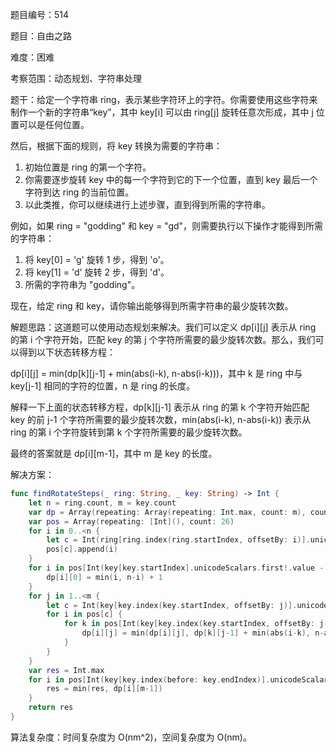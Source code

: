 题目编号：514

题目：自由之路

难度：困难

考察范围：动态规划、字符串处理

题干：给定一个字符串 ring，表示某些字符环上的字符。你需要使用这些字符来制作一个新的字符串“key”，其中 key[i] 可以由 ring[j] 旋转任意次形成，其中 j 位置可以是任何位置。

然后，根据下面的规则，将 key 转换为需要的字符串：

1. 初始位置是 ring 的第一个字符。
2. 你需要逐步旋转 key 中的每一个字符到它的下一个位置，直到 key 最后一个字符到达 ring 的当前位置。
3. 以此类推，你可以继续进行上述步骤，直到得到所需的字符串。

例如，如果 ring = "godding" 和 key = "gd"，则需要执行以下操作才能得到所需的字符串：

1. 将 key[0] = 'g' 旋转 1 步，得到 'o'。
2. 将 key[1] = 'd' 旋转 2 步，得到 'd'。
3. 所需的字符串为 "godding"。

现在，给定 ring 和 key，请你输出能够得到所需字符串的最少旋转次数。

解题思路：这道题可以使用动态规划来解决。我们可以定义 dp[i][j] 表示从 ring 的第 i 个字符开始，匹配 key 的第 j 个字符所需要的最少旋转次数。那么，我们可以得到以下状态转移方程：

dp[i][j] = min(dp[k][j-1] + min(abs(i-k), n-abs(i-k)))，其中 k 是 ring 中与 key[j-1] 相同的字符的位置，n 是 ring 的长度。

解释一下上面的状态转移方程，dp[k][j-1] 表示从 ring 的第 k 个字符开始匹配 key 的前 j-1 个字符所需要的最少旋转次数，min(abs(i-k), n-abs(i-k)) 表示从 ring 的第 i 个字符旋转到第 k 个字符所需要的最少旋转次数。

最终的答案就是 dp[i][m-1]，其中 m 是 key 的长度。

解决方案：

```swift
func findRotateSteps(_ ring: String, _ key: String) -> Int {
    let n = ring.count, m = key.count
    var dp = Array(repeating: Array(repeating: Int.max, count: m), count: n)
    var pos = Array(repeating: [Int](), count: 26)
    for i in 0..<n {
        let c = Int(ring[ring.index(ring.startIndex, offsetBy: i)].unicodeScalars.first!.value - UnicodeScalar("a").value)
        pos[c].append(i)
    }
    for i in pos[Int(key[key.startIndex].unicodeScalars.first!.value - UnicodeScalar("a").value)] {
        dp[i][0] = min(i, n-i) + 1
    }
    for j in 1..<m {
        let c = Int(key[key.index(key.startIndex, offsetBy: j)].unicodeScalars.first!.value - UnicodeScalar("a").value)
        for i in pos[c] {
            for k in pos[Int(key[key.index(key.startIndex, offsetBy: j-1)].unicodeScalars.first!.value - UnicodeScalar("a").value)] {
                dp[i][j] = min(dp[i][j], dp[k][j-1] + min(abs(i-k), n-abs(i-k)) + 1)
            }
        }
    }
    var res = Int.max
    for i in pos[Int(key[key.index(before: key.endIndex)].unicodeScalars.first!.value - UnicodeScalar("a").value)] {
        res = min(res, dp[i][m-1])
    }
    return res
}
```

算法复杂度：时间复杂度为 O(nm^2)，空间复杂度为 O(nm)。
